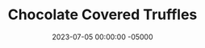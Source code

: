 ---
layout: post
title: "Chocolate Covered Truffles"
date:   2023-07-05 00:00:00 -05000
categories: 
- Recipes
- Healthier Dessert
permalink: /recipes/truffles
image: /assets/Food/Healthier Dessert/Truffle/truffle-cover.jpg
ing: truffle-ing
facts: truffle-facts
Prep: 30
Rest: 10
Cook: 
Source1: 
Source2: 
tags: 
- oreo ball
- cocoa powder
- dutch cocoa
- truffle
- chocolate covered
- cottage cheese
- maple
- syrup
- peanut butter
- honey
- applesauce
- coconut oil
- melted
- gluten free
Description: These healthy truffles are my variation of a healthy Oreo ball. They taste amazing right out of the freezer, and don't even need to be coated in chocolate if you want to save even more calories. They're even better when made with dutch process cocoa instead of natural cocoa, giving it more of that classic Oreo taste.
Instructions: 
- In a large bowl, mix together the truffle ingredients (peanut butter, honey, applesauce, whipped cottage cheese, vanilla, salt, cocoa, PB2, and oat flour). Mix in the oat flour a little at a time, pressing the spoon into the dough to get it fully combined<br><br>

- Roll the dough into balls. Place on a plate, and freeze to harden the balls, about 10 minutes<br><br>
- <center><img src="/assets/Food/Healthier Dessert/Truffle/truffle-2.jpg" alt="" class="instruction-image"></center><br>

- Melt the coconnut oil in the microwave, and mix with the rest of the chocolate ingredients (vanilla, cocoa, honey, salt, and almond extract). Dip the truffles in the chocolate, and return to the plate. Chill to harden. Store in the fridge or freezer
---